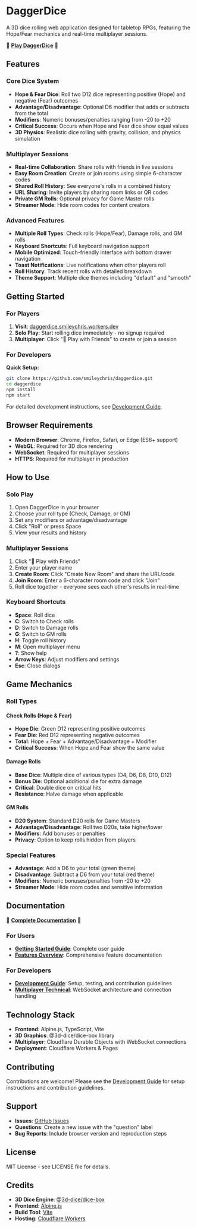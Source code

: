 # DaggerDice

A 3D dice rolling web application designed for tabletop RPGs, featuring the Hope/Fear mechanics and real-time multiplayer sessions.

🎲 **[Play DaggerDice](https://daggerdice.smileychris.workers.dev)** 🎲

## Features

### Core Dice System
- **Hope & Fear Dice**: Roll two D12 dice representing positive (Hope) and negative (Fear) outcomes
- **Advantage/Disadvantage**: Optional D6 modifier that adds or subtracts from the total
- **Modifiers**: Numeric bonuses/penalties ranging from -20 to +20
- **Critical Success**: Occurs when Hope and Fear dice show equal values
- **3D Physics**: Realistic dice rolling with gravity, collision, and physics simulation

### Multiplayer Sessions
- **Real-time Collaboration**: Share rolls with friends in live sessions
- **Easy Room Creation**: Create or join rooms using simple 6-character codes
- **Shared Roll History**: See everyone's rolls in a combined history
- **URL Sharing**: Invite players by sharing room links or QR codes
- **Private GM Rolls**: Optional privacy for Game Master rolls
- **Streamer Mode**: Hide room codes for content creators

### Advanced Features
- **Multiple Roll Types**: Check rolls (Hope/Fear), Damage rolls, and GM rolls
- **Keyboard Shortcuts**: Full keyboard navigation support
- **Mobile Optimized**: Touch-friendly interface with bottom drawer navigation
- **Toast Notifications**: Live notifications when other players roll
- **Roll History**: Track recent rolls with detailed breakdown
- **Theme Support**: Multiple dice themes including "default" and "smooth"

## Getting Started

### For Players

1. **Visit**: [daggerdice.smileychris.workers.dev](https://daggerdice.smileychris.workers.dev)
2. **Solo Play**: Start rolling dice immediately - no signup required
3. **Multiplayer**: Click "🎲 Play with Friends" to create or join a session

### For Developers

**Quick Setup:**
```bash
git clone https://github.com/smileychris/daggerdice.git
cd daggerdice
npm install
npm start
```

For detailed development instructions, see [Development Guide](docs/development.md).

## Browser Requirements

- **Modern Browser**: Chrome, Firefox, Safari, or Edge (ES6+ support)
- **WebGL**: Required for 3D dice rendering
- **WebSocket**: Required for multiplayer sessions
- **HTTPS**: Required for multiplayer in production

## How to Use

### Solo Play
1. Open DaggerDice in your browser
2. Choose your roll type (Check, Damage, or GM)
3. Set any modifiers or advantage/disadvantage
4. Click "Roll" or press Space
5. View your results and history

### Multiplayer Sessions
1. Click "🎲 Play with Friends"
2. Enter your player name
3. **Create Room**: Click "Create New Room" and share the URL/code
4. **Join Room**: Enter a 6-character room code and click "Join"
5. Roll dice together - everyone sees each other's results in real-time

### Keyboard Shortcuts
- **Space**: Roll dice
- **C**: Switch to Check rolls
- **D**: Switch to Damage rolls  
- **G**: Switch to GM rolls
- **H**: Toggle roll history
- **M**: Open multiplayer menu
- **?**: Show help
- **Arrow Keys**: Adjust modifiers and settings
- **Esc**: Close dialogs

## Game Mechanics

### Roll Types

#### Check Rolls (Hope & Fear)
- **Hope Die**: Green D12 representing positive outcomes
- **Fear Die**: Red D12 representing negative outcomes  
- **Total**: Hope + Fear + Advantage/Disadvantage + Modifier
- **Critical Success**: When Hope and Fear show the same value

#### Damage Rolls
- **Base Dice**: Multiple dice of various types (D4, D6, D8, D10, D12)
- **Bonus Die**: Optional additional die for extra damage
- **Critical**: Double dice on critical hits
- **Resistance**: Halve damage when applicable

#### GM Rolls
- **D20 System**: Standard D20 rolls for Game Masters
- **Advantage/Disadvantage**: Roll two D20s, take higher/lower
- **Modifiers**: Add bonuses or penalties
- **Privacy**: Option to keep rolls hidden from players

### Special Features
- **Advantage**: Add a D6 to your total (green theme)
- **Disadvantage**: Subtract a D6 from your total (red theme)
- **Modifiers**: Numeric bonuses/penalties from -20 to +20
- **Streamer Mode**: Hide room codes and sensitive information

## Documentation

📖 **[Complete Documentation](https://smileychris.github.io/daggerdice)** 📖

### For Users
- **[Getting Started Guide](https://smileychris.github.io/daggerdice/getting-started/)**: Complete user guide
- **[Features Overview](https://smileychris.github.io/daggerdice/features/)**: Comprehensive feature documentation

### For Developers
- **[Development Guide](https://smileychris.github.io/daggerdice/development/)**: Setup, testing, and contribution guidelines
- **[Multiplayer Technical](https://smileychris.github.io/daggerdice/multiplayer-technical/)**: WebSocket architecture and connection handling

## Technology Stack

- **Frontend**: Alpine.js, TypeScript, Vite
- **3D Graphics**: @3d-dice/dice-box library  
- **Multiplayer**: Cloudflare Durable Objects with WebSocket connections
- **Deployment**: Cloudflare Workers & Pages

## Contributing

Contributions are welcome! Please see the [Development Guide](docs/development.md) for setup instructions and contribution guidelines.

## Support

- **Issues**: [GitHub Issues](../../issues)
- **Questions**: Create a new issue with the "question" label
- **Bug Reports**: Include browser version and reproduction steps

## License

MIT License - see LICENSE file for details.

## Credits

- **3D Dice Engine**: [@3d-dice/dice-box](https://www.npmjs.com/package/@3d-dice/dice-box)
- **Frontend**: [Alpine.js](https://alpinejs.dev/)
- **Build Tool**: [Vite](https://vitejs.dev/)
- **Hosting**: [Cloudflare Workers](https://workers.cloudflare.com/)